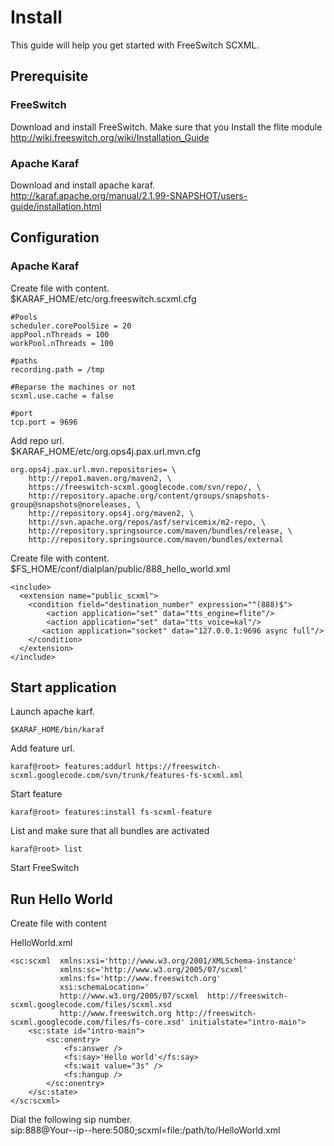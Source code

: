 # Install #
This guide will help you get started with FreeSwitch SCXML.

## Prerequisite ##

### FreeSwitch ###
Download and install FreeSwitch. Make sure that you Install the flite module<br />
http://wiki.freeswitch.org/wiki/Installation_Guide <br />

### Apache Karaf ###
Download and install apache karaf. <br />
http://karaf.apache.org/manual/2.1.99-SNAPSHOT/users-guide/installation.html <br />

## Configuration ##

### Apache Karaf ###
Create file with content. <br />
$KARAF\_HOME/etc/org.freeswitch.scxml.cfg <br />
```
#Pools
scheduler.corePoolSize = 20
appPool.nThreads = 100
workPool.nThreads = 100

#paths
recording.path = /tmp

#Reparse the machines or not
scxml.use.cache = false

#port
tcp.port = 9696
```

Add repo url.<br />
$KARAF\_HOME/etc/org.ops4j.pax.url.mvn.cfg

```
org.ops4j.pax.url.mvn.repositories= \
    http://repo1.maven.org/maven2, \
    https://freeswitch-scxml.googlecode.com/svn/repo/, \
    http://repository.apache.org/content/groups/snapshots-group@snapshots@noreleases, \
    http://repository.ops4j.org/maven2, \
    http://svn.apache.org/repos/asf/servicemix/m2-repo, \
    http://repository.springsource.com/maven/bundles/release, \
    http://repository.springsource.com/maven/bundles/external
```

Create file with content. <br />
$FS\_HOME/conf/dialplan/public/888\_hello\_world.xml
```
<include>
  <extension name="public_scxml">
    <condition field="destination_number" expression="^(888)$">
        <action application="set" data="tts_engine=flite"/>
        <action application="set" data="tts_voice=kal"/>
       <action application="socket" data="127.0.0.1:9696 async full"/>
    </condition>
  </extension>
</include>
```

## Start application ##
Launch apache karf.
```
$KARAF_HOME/bin/karaf
```

Add feature url.
```
karaf@root> features:addurl https://freeswitch-scxml.googlecode.com/svn/trunk/features-fs-scxml.xml
```
Start feature
```
karaf@root> features:install fs-scxml-feature
```
List and make sure that all bundles are activated
```
karaf@root> list
```

Start FreeSwitch

## Run Hello World ##
Create file with content <br />

HelloWorld.xml

```
<sc:scxml  xmlns:xsi='http://www.w3.org/2001/XMLSchema-instance'
           xmlns:sc='http://www.w3.org/2005/07/scxml'
           xmlns:fs='http://www.freeswitch.org'
           xsi:schemaLocation='
           http://www.w3.org/2005/07/scxml  http://freeswitch-scxml.googlecode.com/files/scxml.xsd
           http://www.freeswitch.org http://freeswitch-scxml.googlecode.com/files/fs-core.xsd' initialstate="intro-main">
    <sc:state id="intro-main">
        <sc:onentry>
            <fs:answer />
            <fs:say>'Hello world'</fs:say>
            <fs:wait value="3s" />            
            <fs:hangup />
        </sc:onentry>
    </sc:state>
</sc:scxml>
```

Dial the following sip number. <br />
sip:888@Your--ip--here:5080;scxml=file:/path/to/HelloWorld.xml







